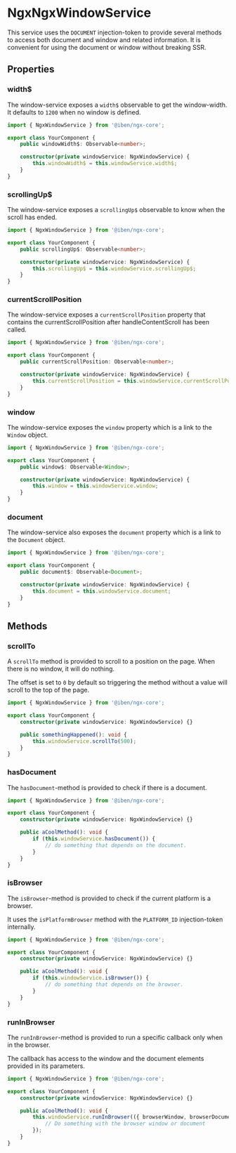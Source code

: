 # NgxNgxWindowService

This service uses the `DOCUMENT` injection-token to provide several methods to access both document and window and related information.
It is convenient for using the document or window without breaking SSR.

## Properties

### width$

The window-service exposes a `width$` observable to get the window-width. It defaults to `1200` when no window is defined.

```typescript
import { NgxWindowService } from '@iben/ngx-core';

export class YourComponent {
	public windowWidth$: Observable<number>;

	constructor(private windowService: NgxWindowService) {
		this.windowWidth$ = this.windowService.width$;
	}
}
```

### scrollingUp$

The window-service exposes a `scrollingUp$` observable to know when the scroll has ended.

```typescript
import { NgxWindowService } from '@iben/ngx-core';

export class YourComponent {
	public scrollingUp$: Observable<number>;

	constructor(private windowService: NgxWindowService) {
		this.scrollingUp$ = this.windowService.scrollingUp$;
	}
}
```

### currentScrollPosition

The window-service exposes a `currentScrollPosition` property that contains the currentScrollPosition after handleContentScroll has been called.

```typescript
import { NgxWindowService } from '@iben/ngx-core';

export class YourComponent {
	public currentScrollPosition: Observable<number>;

	constructor(private windowService: NgxWindowService) {
		this.currentScrollPosition = this.windowService.currentScrollPosition;
	}
}
```

### window

The window-service exposes the `window` property which is a link to the `Window` object.

```typescript
import { NgxWindowService } from '@iben/ngx-core';

export class YourComponent {
	public window$: Observable<Window>;

	constructor(private windowService: NgxWindowService) {
		this.window = this.windowService.window;
	}
}
```

### document

The window-service also exposes the `document` property which is a link to the `Document` object.

```typescript
import { NgxWindowService } from '@iben/ngx-core';

export class YourComponent {
	public document$: Observable<Document>;

	constructor(private windowService: NgxWindowService) {
		this.document = this.windowService.document;
	}
}
```

## Methods

### scrollTo

A `scrollTo` method is provided to scroll to a position on the page. When there is no window, it will do nothing.

The offset is set to `0` by default so triggering the method without a value will scroll to the top of the page.

```typescript
import { NgxWindowService } from '@iben/ngx-core';

export class YourComponent {
	constructor(private windowService: NgxWindowService) {}

	public somethingHappened(): void {
		this.windowService.scrollTo(500);
	}
}
```

### hasDocument

The `hasDocument`-method is provided to check if there is a document.

```typescript
import { NgxWindowService } from '@iben/ngx-core';

export class YourComponent {
	constructor(private windowService: NgxWindowService) {}

	public aCoolMethod(): void {
		if (this.windowService.hasDocument()) {
			// do something that depends on the document.
		}
	}
}
```

### isBrowser

The `isBrowser`-method is provided to check if the current platform is a browser.

It uses the `isPlatformBrowser` method with the `PLATFORM_ID` injection-token internally.

```typescript
import { NgxWindowService } from '@iben/ngx-core';

export class YourComponent {
	constructor(private windowService: NgxWindowService) {}

	public aCoolMethod(): void {
		if (this.windowService.isBrowser()) {
			// do something that depends on the browser.
		}
	}
}
```

### runInBrowser

The `runInBrowser`-method is provided to run a specific callback only when in the browser.

The callback has access to the window and the document elements provided in its parameters.

```typescript
import { NgxWindowService } from '@iben/ngx-core';

export class YourComponent {
	constructor(private windowService: NgxWindowService) {}

	public aCoolMethod(): void {
		this.windowService.runInBrowser(({ browserWindow, browserDocument }) => {
			// Do something with the browser window or document
		});
	}
}
```
